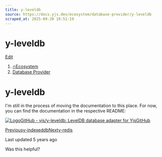 ```yaml
---
title: y-leveldb
source: https://docs.yjs.dev/ecosystem/database-provider/y-leveldb
scraped_at: 2025-09-20 19:51:19
---
```


# y-leveldb

[Edit](https://github.com/yjs/docs/blob/main/ecosystem/database-provider/y-leveldb.md)

1. [🔥Ecosystem](/ecosystem)
2. [Database Provider](/ecosystem/database-provider)

# y-leveldb

I'm still in the process of moving the documentation to this place. For now, you can find the documentation in the respective README:

[![Logo](https://docs.yjs.dev/~gitbook/image?url=https%3A%2F%2Fgithub.com%2Ffluidicon.png&width=20&dpr=4&quality=100&sign=46771325&sv=2)GitHub - yjs/y-leveldb: LevelDB database adapter for YjsGitHub](https://github.com/yjs/y-leveldb)

[Previousy-indexeddb](/ecosystem/database-provider/y-indexeddb)[Nexty-redis](/ecosystem/database-provider/y-redis)

Last updated 5 years ago

Was this helpful?